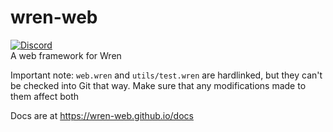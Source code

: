 # wren-web
[![Discord](https://img.shields.io/discord/829780189956276254?logo=discord)](https://discord.gg/cHkAchhaeN)    
A web framework for Wren

Important note: `web.wren` and `utils/test.wren` are hardlinked, but they can't be checked into Git that way. Make sure that any modifications made to them affect both

Docs are at https://wren-web.github.io/docs